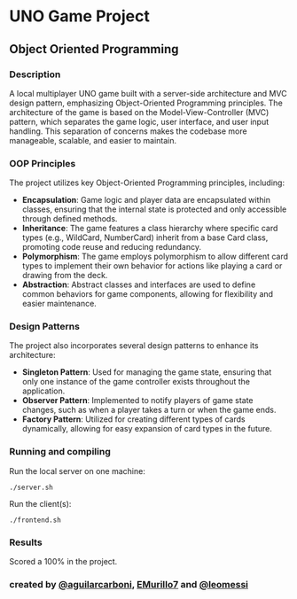 # UNO Game Project

## Object Oriented Programming
### Description 
A local multiplayer UNO game built with a server-side architecture and MVC design pattern, emphasizing Object-Oriented Programming principles. The architecture of the game is based on the Model-View-Controller (MVC) pattern, which separates the game logic, user interface, and user input handling. This separation of concerns makes the codebase more manageable, scalable, and easier to maintain.

### OOP Principles
The project utilizes key Object-Oriented Programming principles, including:

- **Encapsulation**: Game logic and player data are encapsulated within classes, ensuring that the internal state is protected and only accessible through defined methods.
- **Inheritance**: The game features a class hierarchy where specific card types (e.g., WildCard, NumberCard) inherit from a base Card class, promoting code reuse and reducing redundancy.
- **Polymorphism**: The game employs polymorphism to allow different card types to implement their own behavior for actions like playing a card or drawing from the deck.
- **Abstraction**: Abstract classes and interfaces are used to define common behaviors for game components, allowing for flexibility and easier maintenance.

### Design Patterns
The project also incorporates several design patterns to enhance its architecture:

- **Singleton Pattern**: Used for managing the game state, ensuring that only one instance of the game controller exists throughout the application.
- **Observer Pattern**: Implemented to notify players of game state changes, such as when a player takes a turn or when the game ends.
- **Factory Pattern**: Utilized for creating different types of cards dynamically, allowing for easy expansion of card types in the future.

### Running and compiling
Run the local server on one machine:
```
./server.sh
```

Run the client(s):
```
./frontend.sh
```


### Results 
Scored a 100% in the project.

### created by [@aguilarcarboni](https://github.com/aguilarcarboni/), [EMurillo7](https://github.com/EMurillo7) and [@leomessi](https://github.com/leomessi)
